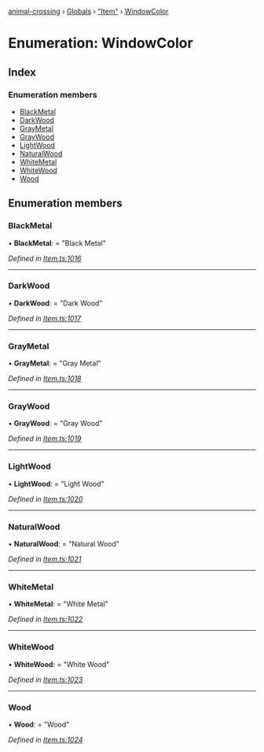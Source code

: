 [animal-crossing](../README.md) › [Globals](../globals.md) › ["Item"](../modules/_item_.md) › [WindowColor](_item_.windowcolor.md)

# Enumeration: WindowColor

## Index

### Enumeration members

* [BlackMetal](_item_.windowcolor.md#blackmetal)
* [DarkWood](_item_.windowcolor.md#darkwood)
* [GrayMetal](_item_.windowcolor.md#graymetal)
* [GrayWood](_item_.windowcolor.md#graywood)
* [LightWood](_item_.windowcolor.md#lightwood)
* [NaturalWood](_item_.windowcolor.md#naturalwood)
* [WhiteMetal](_item_.windowcolor.md#whitemetal)
* [WhiteWood](_item_.windowcolor.md#whitewood)
* [Wood](_item_.windowcolor.md#wood)

## Enumeration members

###  BlackMetal

• **BlackMetal**: = "Black Metal"

*Defined in [Item.ts:1016](https://github.com/Norviah/animal-crossing/blob/e332c53/module/types/Item.ts#L1016)*

___

###  DarkWood

• **DarkWood**: = "Dark Wood"

*Defined in [Item.ts:1017](https://github.com/Norviah/animal-crossing/blob/e332c53/module/types/Item.ts#L1017)*

___

###  GrayMetal

• **GrayMetal**: = "Gray Metal"

*Defined in [Item.ts:1018](https://github.com/Norviah/animal-crossing/blob/e332c53/module/types/Item.ts#L1018)*

___

###  GrayWood

• **GrayWood**: = "Gray Wood"

*Defined in [Item.ts:1019](https://github.com/Norviah/animal-crossing/blob/e332c53/module/types/Item.ts#L1019)*

___

###  LightWood

• **LightWood**: = "Light Wood"

*Defined in [Item.ts:1020](https://github.com/Norviah/animal-crossing/blob/e332c53/module/types/Item.ts#L1020)*

___

###  NaturalWood

• **NaturalWood**: = "Natural Wood"

*Defined in [Item.ts:1021](https://github.com/Norviah/animal-crossing/blob/e332c53/module/types/Item.ts#L1021)*

___

###  WhiteMetal

• **WhiteMetal**: = "White Metal"

*Defined in [Item.ts:1022](https://github.com/Norviah/animal-crossing/blob/e332c53/module/types/Item.ts#L1022)*

___

###  WhiteWood

• **WhiteWood**: = "White Wood"

*Defined in [Item.ts:1023](https://github.com/Norviah/animal-crossing/blob/e332c53/module/types/Item.ts#L1023)*

___

###  Wood

• **Wood**: = "Wood"

*Defined in [Item.ts:1024](https://github.com/Norviah/animal-crossing/blob/e332c53/module/types/Item.ts#L1024)*
